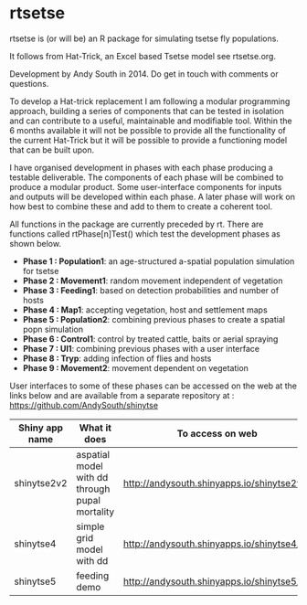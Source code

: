 rtsetse
========================================================

rtsetse is (or will be) an R package for simulating tsetse fly populations.

It follows from Hat-Trick, an Excel based Tsetse model see rtsetse.org.

Development by Andy South in 2014. Do get in touch with comments or questions.

To develop a Hat-trick replacement I am following a modular programming approach, building a series of components that can be tested in isolation and can contribute to a useful, maintainable and modifiable tool. Within the 6 months available it will not be possible to provide all the functionality of the current Hat-Trick but it will be possible to provide a functioning model that can be built upon.

I have organised development in phases with each phase producing a testable deliverable. The components of each phase will be combined to produce a modular product. Some user-interface components for inputs and outputs will be developed within each phase. A later phase will work on how best to combine these and add to them to create a coherent tool.

All functions in the package are currently preceded by rt. There are functions called rtPhase[n]Test() which test the development phases as shown below.

* **Phase 1 : Population1**:  an age-structured a-spatial population simulation for tsetse
* **Phase 2 : Movement1**:  random movement independent of vegetation
* **Phase 3 : Feeding1**:  based on detection probabilities and number of hosts
* **Phase 4 : Map1**:  accepting vegetation, host and settlement maps
* **Phase 5 : Population2**:  combining previous phases to create a spatial popn simulation
* **Phase 6 : Control1**:  control by treated cattle, baits or aerial spraying
* **Phase 7 : UI1**:  combining previous phases with a user interface
* **Phase 8 : Tryp**:  adding infection of flies and hosts
* **Phase 9 : Movement2**:  movement dependent on vegetation

User interfaces to some of these phases can be accessed on the web at the links below and are available from a separate repository at : https://github.com/AndySouth/shinytse

Shiny app name  | What it does  | To access on web
------------- | -------------| -------------
shinytse2v2 | aspatial model with dd through pupal mortality | http://andysouth.shinyapps.io/shinytse2v2/
shinytse4 | simple grid model with dd | http://andysouth.shinyapps.io/shinytse4/
shinytse5 | feeding demo | http://andysouth.shinyapps.io/shinytse5/
